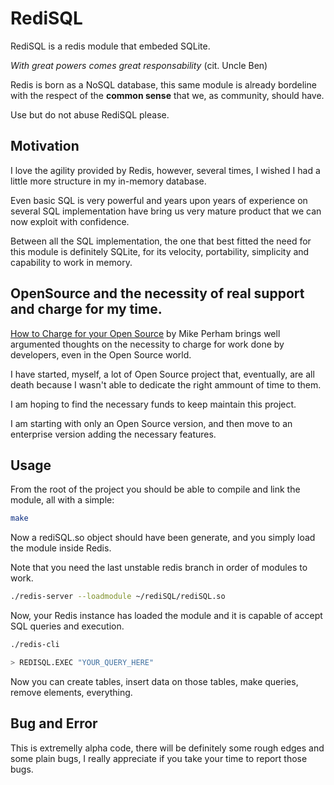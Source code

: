 # RediSQL

RediSQL is a redis module that embeded SQLite.

_With great powers comes great responsability_ (cit. Uncle Ben)

Redis is born as a NoSQL database, this same module is already bordeline with the respect of the **common sense** that we, as community, should have. 

Use but do not abuse RediSQL please.

## Motivation

I love the agility provided by Redis, however, several times, I wished I had a little more structure in my in-memory database.

Even basic SQL is very powerful and years upon years of experience on several SQL implementation have bring us very mature product that we can now exploit with confidence.

Between all the SQL implementation, the one that best fitted the need for this module is definitely SQLite, for its velocity, portability, simplicity and capability to work in memory.

## OpenSource and the necessity of real support and charge for my time.

[How to Charge for your Open Source](http://www.mikeperham.com/2015/11/23/how-to-charge-for-your-open-source/) by Mike Perham brings well argumented thoughts on the necessity to charge for work done by developers, even in the Open Source world.

I have started, myself, a lot of Open Source project that, eventually, are all death because I wasn't able to dedicate the right ammount of time to them.

I am hoping to find the necessary funds to keep maintain this project.

I am starting with only an Open Source version, and then move to an enterprise version adding the necessary features.

## Usage

From the root of the project you should be able to compile and link the module, all with a simple:
``` bash
make
```

Now a rediSQL.so object should have been generate, and you simply load the module inside Redis.

Note that you need the last unstable redis branch in order of modules to work. 

```bash
./redis-server --loadmodule ~/rediSQL/rediSQL.so
```

Now, your Redis instance has loaded the module and it is capable of accept SQL queries and execution.

```bash
./redis-cli

> REDISQL.EXEC "YOUR_QUERY_HERE"
```

Now you can create tables, insert data on those tables, make queries, remove elements, everything.

## Bug and Error

This is extremelly alpha code, there will be definitely some rough edges and some plain bugs, I really appreciate if you take your time to report those bugs.

